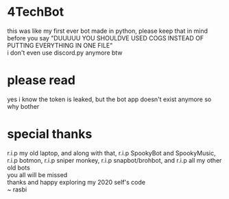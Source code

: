 # 4TechBot
this was like my first ever bot made in python, please keep that in mind before you say "DUUUUU YOU SHOULDVE USED COGS INSTEAD OF PUTTING EVERYTHING IN ONE FILE"\
i don't even use discord.py anymore btw

# please read
yes i know the token is leaked, but the bot app doesn't exist anymore so why bother

# special thanks

r.i.p my old laptop, and along with that, r.i.p SpookyBot and SpookyMusic, r.i.p botmon, r.i.p sniper monkey, r.i.p snapbot/brohbot, and r.i.p all my other old bots\
you all will be missed\
thanks and happy exploring my 2020 self's code\
~ rasbi
